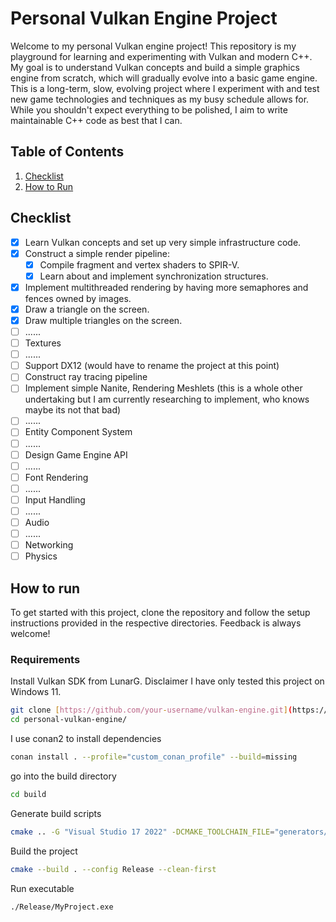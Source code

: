 # Personal Vulkan Engine Project

Welcome to my personal Vulkan engine project! This repository is my playground for learning and experimenting with Vulkan and modern C++. My goal is to understand Vulkan concepts and build a simple graphics engine from scratch, which will gradually evolve into a basic game engine. This is a long-term, slow, evolving project where I experiment with and test new game technologies and techniques as my busy schedule allows for. While you shouldn't expect everything to be polished, I aim to write maintainable C++ code as best that I can.

## Table of Contents

1. [Checklist](#checklist)
3. [How to Run](#how-to-run)

## Checklist

- [x] Learn Vulkan concepts and set up very simple infrastructure code.
- [x] Construct a simple render pipeline:
  - [x] Compile fragment and vertex shaders to SPIR-V.
  - [x] Learn about and implement synchronization structures.
- [x] Implement multithreaded rendering by having more semaphores and fences owned by images.
- [x] Draw a triangle on the screen.
- [x] Draw multiple triangles on the screen.
- [ ] ......
- [ ] Textures
- [ ] ......
- [ ] Support DX12 (would have to rename the project at this point)
- [ ] Construct ray tracing pipeline
- [ ] Implement simple Nanite, Rendering Meshlets (this is a whole other undertaking but I am currently researching to implement, who knows maybe its not that bad)
- [ ] ......
- [ ] Entity Component System
- [ ] ......
- [ ] Design Game Engine API
- [ ] ......
- [ ] Font Rendering
- [ ] ......
- [ ] Input Handling
- [ ] ......
- [ ] Audio
- [ ] ......
- [ ] Networking
- [ ] Physics

## How to run

To get started with this project, clone the repository and follow the setup instructions provided in the respective directories. Feedback is always welcome! 

### Requirements

Install Vulkan SDK from LunarG. Disclaimer I have only tested this project on Windows 11.

```sh
git clone [https://github.com/your-username/vulkan-engine.git](https://github.com/gabrielkryss/personal-vulkan-engine.git)
cd personal-vulkan-engine/
```
I use conan2 to install dependencies
```sh
conan install . --profile="custom_conan_profile" --build=missing 
```
go into the build directory
```sh
cd build
```
Generate build scripts
```sh
cmake .. -G "Visual Studio 17 2022" -DCMAKE_TOOLCHAIN_FILE="generators/conan_toolchain.cmake"
```
Build the project
```sh
cmake --build . --config Release --clean-first
```
Run executable
```
./Release/MyProject.exe
```
